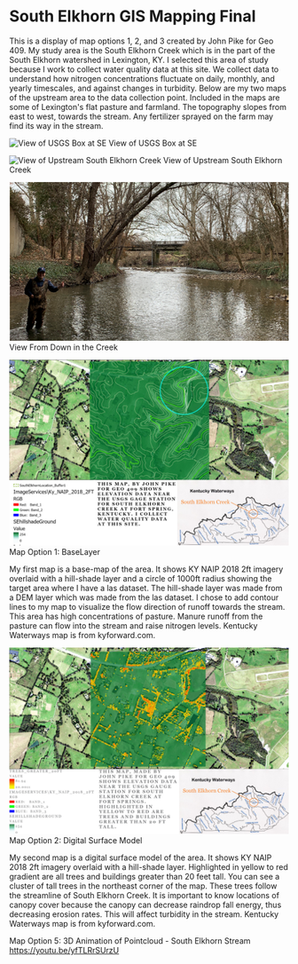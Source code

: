 # **South Elkhorn GIS Mapping Final**
This is a display of map options 1, 2, and 3 created by John Pike for Geo 409. My study area is the South Elkhorn Creek which is in the part of the South Elkhorn watershed in Lexington, KY. I selected this area of study because I work to collect water quality data at this site. We collect data to understand how nitrogen concentrations fluctuate on daily, monthly, and yearly timescales, and against changes in turbidity. Below are my two maps of the upstream area to the data collection point. Included in the maps are some of Lexington's flat pasture and farmland. The topography slopes from east to west, towards the stream. Any fertilizer sprayed on the farm may find its way in the stream. 

![View of USGS Box at SE](https://github.com/jrpi226/SouthElkhornGISstudy/blob/master/USGSView.JPG)
View of USGS Box at SE

![View of Upstream South Elkhorn Creek](https://github.com/jrpi226/SouthElkhornGISstudy/blob/master/UpstreamView.JPG)
View of Upstream South Elkhorn Creek

![View From Down in the Creek](https://github.com/jrpi226/SouthElkhornGISstudy/blob/master/JohnBridgeCrop.PNG)
View From Down in the Creek

![Map Option 1: BaseLayer Contour Map Upstream of the Project Area](https://github.com/jrpi226/SouthElkhornGISstudy/blob/master/SEBasemap/SEhillshade.jpg)
Map Option 1: BaseLayer

My first map is a base-map of the area. It shows KY NAIP 2018 2ft imagery overlaid with a hill-shade layer and a circle of 1000ft radius showing the target area where I have a las dataset. The hill-shade layer was made from a DEM layer which was made from the las dataset. I chose to add contour lines to my map to visualize the flow direction of runoff towards the stream. This area has high concentrations of pasture. Manure runoff from the pasture can flow into the stream and raise nitrogen levels. Kentucky Waterways map is from kyforward.com.

![Map Option 2: Digital Surface Model Showing Canopy Cover](https://github.com/jrpi226/SouthElkhornGISstudy/blob/master/SECanopy/SE%20Canopy%20Layout_Ground.jpg)
Map Option 2: Digital Surface Model

My second map is a digital surface model of the area. It shows KY NAIP 2018 2ft imagery overlaid with a hill-shade layer. Highlighted in yellow to red gradient are all trees and buildings greater than 20 feet tall. You can see a cluster of tall trees in the northeast corner of the map. These trees follow the streamline of South Elkhorn Creek. It is important to know locations of canopy cover because the canopy can decrease raindrop fall energy, thus decreasing erosion rates. This will affect turbidity in the stream. Kentucky Waterways map is from kyforward.com. 

Map Option 5: 3D Animation of Pointcloud - South Elkhorn Stream
https://youtu.be/yfTLRrSUrzU